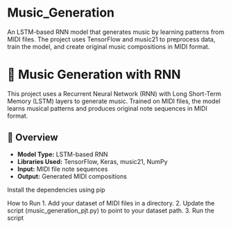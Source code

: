 # Music_Generation
An LSTM-based RNN model that generates music by learning patterns from MIDI files. The project uses TensorFlow and music21 to preprocess data, train the model, and create original music compositions in MIDI format.

# 🎵 Music Generation with RNN

This project uses a Recurrent Neural Network (RNN) with Long Short-Term Memory (LSTM) layers to generate music. Trained on MIDI files, the model learns musical patterns and produces original note sequences in MIDI format.

## 🧠 Overview

- **Model Type:** LSTM-based RNN
- **Libraries Used:** TensorFlow, Keras, music21, NumPy
- **Input:** MIDI file note sequences
- **Output:** Generated MIDI compositions


Install the dependencies using pip

 How to Run
	1.	Add your dataset of MIDI files in a directory.
	2.	Update the script (music_generation_pjt.py) to point to your dataset path.
	3.	Run the script
